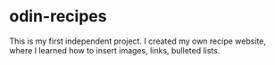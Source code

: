 # odin-recipes
This is my first independent project.
I created my own recipe website, where I learned how to insert images, links, bulleted lists.
